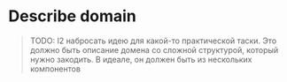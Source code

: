 # Describe domain

> TODO: I2 набросать идею для какой-то практической таски. Это должно быть описание домена со сложной структурой, который нужно закодить. В идеале, он должен быть из нескольких компонентов